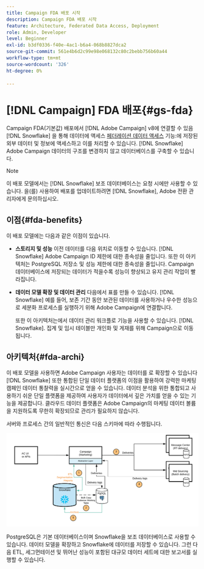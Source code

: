 ```yaml
---
title: Campaign FDA 배포 시작
description: Campaign FDA 배포 시작
feature: Architecture, Federated Data Access, Deployment
role: Admin, Developer
level: Beginner
exl-id: b3df0336-f40e-4ac1-b6a4-068b8827dca2
source-git-commit: 561e4b6d2c99e98e068132c80c2bebb756b60a44
workflow-type: tm+mt
source-wordcount: '326'
ht-degree: 0%

---
```


# [!DNL Campaign] FDA 배포{#gs-fda}

Campaign FDA(기본값) 배포에서 [!DNL Adobe Campaign] v8에 연결할 수 있음 [!DNL Snowflake] 을 통해 데이터에 액세스 [페더레이션 데이터 액세스](../connect/fda.md) 기능:에 저장된 외부 데이터 및 정보에 액세스하고 이를 처리할 수 있습니다. [!DNL Snowflake] Adobe Campaign 데이터의 구조를 변경하지 않고 데이터베이스를 구축할 수 있습니다.

>[!NOTE]
>
>이 배포 모델에서는 [!DNL Snowflake] 보조 데이터베이스는 요청 시에만 사용할 수 있습니다. 을(를) 사용하여 배포를 업데이트하려면 [!DNL Snowflake], Adobe 전환 관리자에게 문의하십시오.
>

## 이점{#fda-benefits}

이 배포 모델에는 다음과 같은 이점이 있습니다.

* **스토리지 및 성능**
이전 데이터를 다음 위치로 이동할 수 있습니다. [!DNL Snowflake] Adobe Campaign ID 제한에 대한 종속성을 줄입니다. 또한 이 아키텍처는 PostgreSQL 저장소 및 성능 제한에 대한 종속성을 줄입니다. Campaign 데이터베이스에 저장되는 데이터가 적을수록 성능이 향상되고 유지 관리 작업이 빨라집니다.

* **데이터 모델 확장 및 데이터 관리**
다음에서 표를 만들 수 있습니다. [!DNL Snowflake] 예를 들어, 보존 기간 동안 보관된 데이터를 사용하거나 우수한 성능으로 세분화 프로세스를 실행하기 위해 Adobe Campaign에 연결합니다.

  또한 이 아키텍처는에서 데이터 관리 워크플로 기능을 사용할 수 있습니다. [!DNL Snowflake]. 집계 및 임시 테이블만 개인화 및 게재를 위해 Campaign으로 이동됩니다.


## 아키텍처{#fda-archi}

이 배포 모델을 사용하면 Adobe Campaign 사용자는 데이터를 로 확장할 수 있습니다 [!DNL Snowflake] 또한 통합된 단일 데이터 플랫폼의 이점을 활용하여 강력한 마케팅 캠페인 데이터 통찰력을 실시간으로 얻을 수 있습니다. 데이터 분석을 위한 통합되고 사용하기 쉬운 단일 플랫폼을 제공하여 사용자가 데이터에서 깊은 가치를 얻을 수 있는 기능을 제공합니다. 클라우드 데이터 플랫폼은 Adobe Campaign의 마케팅 데이터 볼륨을 지원하도록 무한히 확장되므로 관리가 필요하지 않습니다.

서버와 프로세스 간의 일반적인 통신은 다음 스키마에 따라 수행됩니다.

![](assets/fda-architecture.png)

PostgreSQL은 기본 데이터베이스이며 Snowflake을 보조 데이터베이스로 사용할 수 있습니다. 데이터 모델을 확장하고 Snowflake에 데이터를 저장할 수 있습니다. 그런 다음 ETL, 세그먼테이션 및 뛰어난 성능이 포함된 대규모 데이터 세트에 대한 보고서를 실행할 수 있습니다.
